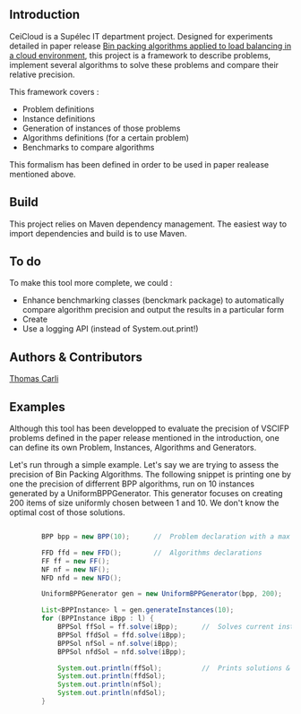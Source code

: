 Introduction
------------

CeiCloud is a Supélec IT department project. Designed for experiments detailed in paper release [Bin packing algorithms applied to load balancing in a cloud environment](link!), this project is a framework to describe problems, implement several algorithms to solve these problems and compare their relative precision.

This framework covers :
*	Problem definitions
*	Instance definitions
*	Generation of instances of those problems
*	Algorithms definitions (for a certain problem)
*	Benchmarks to compare algorithms

This formalism has been defined in order to be used in paper realease mentioned above.

Build
-----

This project relies on Maven dependency management. The easiest way to import dependencies and build is to use Maven.


To do
----

To make this tool more complete, we could :

*	Enhance benchmarking classes (benckmark package) to automatically compare algorithm precision and output the results in a particular form
*	Create 
*	Use a logging API (instead of System.out.print!)

Authors & Contributors
-------

[Thomas Carli](mailto:thomascarli@gmail.com)

Examples
--------

Although this tool has been developped to evaluate the precision of VSCIFP problems defined in the paper release mentioned in the introduction, one can define its own Problem, Instances, Algorithms and Generators.

Let's run through a simple example. Let's say we are trying to assess the precision of Bin Packing Algorithms. The following snippet is printing one by one the precision of differrent BPP algorithms, run on 10 instances generated by a UniformBPPGenerator. This generator focuses on creating 200 items of size uniformly chosen between 1 and 10. We don't know the optimal cost of those solutions.

```java

		BPP bpp = new BPP(10);		//	Problem declaration with a max bin size parameter of 10.

		FFD ffd = new FFD();		//	Algorithms declarations
		FF ff = new FF();
		NF nf = new NF();
		NFD nfd = new NFD();

		UniformBPPGenerator gen = new UniformBPPGenerator(bpp, 200);	//	Instance generator declaration

		List<BPPInstance> l = gen.generateInstances(10);
		for (BPPInstance iBpp : l) {
			BPPSol ffSol = ff.solve(iBpp);		//	Solves current instance with First-Fit algorithm.
			BPPSol ffdSol = ffd.solve(iBpp);
			BPPSol nfSol = nf.solve(iBpp);
			BPPSol nfdSol = nfd.solve(iBpp);

			System.out.println(ffSol);			//	Prints solutions & costs
			System.out.println(ffdSol);
			System.out.println(nfSol);
			System.out.println(nfdSol);
		}
```